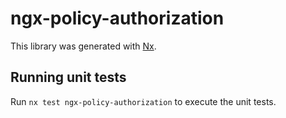 # ngx-policy-authorization

This library was generated with [Nx](https://nx.dev).

## Running unit tests

Run `nx test ngx-policy-authorization` to execute the unit tests.
